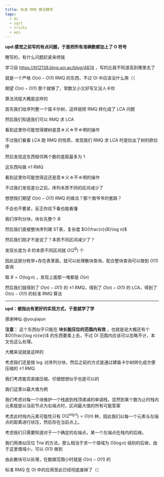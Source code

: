 ```yaml
---
title: 标准 RMQ 算法瞎写
tags:
  - ds
  - sqrt
  - tricks
  - wys
---
```


**upd:感觉之前写的有点问题，于是把所有准确数都加上了 O 符号**

瞎写的，有什么问题赶紧来喷我

学习自 https://ljt12138.blog.uoj.ac/blog/4874 ，写的比我不知道高到哪里去了

就是一个严格 $O(n)-O(1)$ RMQ 的东西，不过 OI 中应该没什么用（（

期望 $O(n)-O(1)$ 那个就够了，常数又小又好写又没人卡你

算法流程大概是这样的

首先我们给序列整一个笛卡尔树，这样就把 RMQ 转化成了 LCA 问题

然后我们知道我们可以 RMQ 求 LCA

看到这里你可能觉得建树是意☆义☆不☆明的操作

不过我们看看 LCA 跑 RMQ 的性质，发现我们 RMQ 求 LCA 时是拉出了树的欧拉序

然后发现这东西相邻两个数的差距最多为 $1$

这东西叫做 ±1 RMQ

看到这里你可能觉得这还是意☆义☆不☆明的操作

不过我们发现差分之后，序列本质不同的区间减少了

想想我们期望 $O(n)-O(1)$ RMQ 的做法？那个救爷爷的套路？

不会也不要紧，反正你往下看也能看懂

我们序列分块，块长先整个 $B$

然后我们直接整块序列建 ST表，复杂度 $O(\frac{n}{B}\log n)$

然后我们刚才不是说了？本质不同区间减少了？

发现长度为 $B$ 的本质不同区间就 $O(2^B)$ 个

因此这部分枚举+存在表里面，就可以处理散块查询，配合整块查询可以做到 $O(1)$ 查询

取 $B=O(\log n)$ ，发现上面那一堆都是 $O(n)$

然后我们就得到了 $O(n)-O(1)$ 的 ±1 RMQ，得到了 $O(n)-O(1)$ 的 LCA，得到了 $O(n)-O(1)$ 的标准 RMQ 算法

***

**upd：被指出有更好的实现方式，于是就学了学**

感谢神仙 @youjiajun

**注意：** 这个东西似乎只能在 **块长能压位的范围内有效** ，也就是说大概还有个 $O(\frac{\log n}{w})$ 的东西要乘上去，不过 OI 范围内应该可以忽略不计，本文也这么处理。

大概来说就是这样的

考虑我们还是按 $\log$ 对序列分块，然后之前的方式是通过建笛卡尔树转化成方便压缩的 ±1 RMQ

我们考虑能否直接压缩，仔细想想似乎也是可以的

我们这里以最大值为例

我们考虑对每一个块维护一个栈底到栈顶递减的单调栈，显然到某个数为止时栈内元素就是以当前节点为右端点时，区间最大值的所有可能答案

考虑此时栈内元素可能性只有 $O(2^{\log n})=O(n)$ 种，因此我们以每一个元素与左端点的距离进行状压，然后存在当前点上。

考虑我们只需要知道对于一个确定的右端点，某一个左端点在栈内的后继。

我们用类似压位 Trie 的方法，那么相当于求一个值域为 $O(\log n)$ 级别的后继，由于这里值域小，可以 $O(1)$ 做到

由此散块可以处理，在数据范围小时就是 $O(n)-O(1)$ 的

标准 RMQ 在 OI 中的应用至此已经彻底废掉了（（